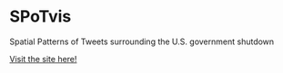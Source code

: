 # SPoTvis
Spatial Patterns of Tweets surrounding the U.S. government shutdown

[Visit the site here!](https://geovista.github.io/spotvis/index.html)
